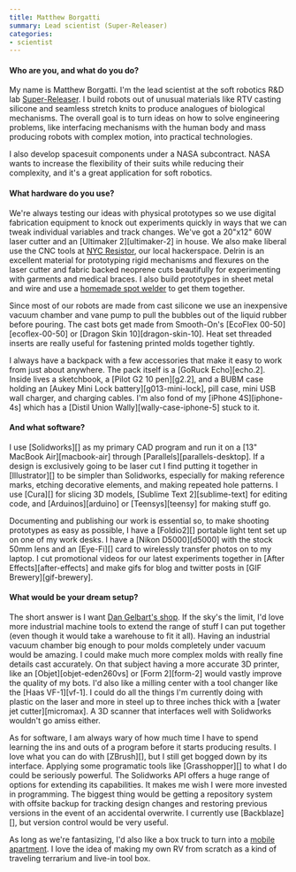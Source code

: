 ```yaml
---
title: Matthew Borgatti
summary: Lead scientist (Super-Releaser)
categories:
- scientist
---
```


#### Who are you, and what do you do?

My name is Matthew Borgatti. I'm the lead scientist at the soft robotics R&D lab [Super-Releaser](http://superreleaser.com/ "An R&D lab in Brooklyn."). I build robots out of unusual materials like RTV casting silicone and seamless stretch knits to produce analogues of biological mechanisms. The overall goal is to turn ideas on how to solve engineering problems, like interfacing mechanisms with the human body and mass producing robots with complex motion, into practical technologies.

I also develop spacesuit components under a NASA subcontract. NASA wants to increase the flexibility of their suits while reducing their complexity, and it's a great application for soft robotics.

#### What hardware do you use?

We're always testing our ideas with physical prototypes so we use digital fabrication equipment to knock out experiments quickly in ways that we can tweak individual variables and track changes. We've got a 20"x12" 60W laser cutter and an [Ultimaker 2][ultimaker-2] in house. We also make liberal use the CNC tools at [NYC Resistor](http://www.nycresistor.com/ "A hackerspace in Brooklyn."), our local hackerspace. Delrin is an excellent material for prototyping rigid mechanisms and flexures on the laser cutter and fabric backed neoprene cuts beautifully for experimenting with garments and medical braces. I also build prototypes in sheet metal and wire and use a [homemade spot welder](http://har.ms/blog/scrap-microwave-spot-welder/ "Instructions for making your own spot welder.") to get them together.

Since most of our robots are made from cast silicone we use an inexpensive vacuum chamber and vane pump to pull the bubbles out of the liquid rubber before pouring. The cast bots get made from Smooth-On's [EcoFlex 00-50][ecoflex-00-50] or [Dragon Skin 10][dragon-skin-10]. Heat set threaded inserts are really useful for fastening printed molds together tightly.

I always have a backpack with a few accessories that make it easy to work from just about anywhere. The pack itself is a [GoRuck Echo][echo.2]. Inside lives a sketchbook, a [Pilot G2 10 pen][g2.2], and a BUBM case holding an [Aukey Mini Lock battery][g013-mini-lock], pill case, mini USB wall charger, and charging cables. I'm also fond of my [iPhone 4S][iphone-4s] which has a [Distil Union Wally][wally-case-iphone-5] stuck to it.

#### And what software?

I use [Solidworks][] as my primary CAD program and run it on a [13" MacBook Air][macbook-air] through [Parallels][parallels-desktop]. If a design is exclusively going to be laser cut I find putting it together in [Illustrator][] to be simpler than Solidworks, especially for making reference marks, etching decorative elements, and making repeated hole patterns. I use [Cura][] for slicing 3D models, [Sublime Text 2][sublime-text] for editing code, and [Arduinos][arduino] or [Teensys][teensy] for making stuff go.

Documenting and publishing our work is essential so, to make shooting prototypes as easy as possible, I have a [Foldio2][] portable light tent set up on one of my work desks. I have a [Nikon D5000][d5000] with the stock 50mm lens and an [Eye-Fi][] card to wirelessly transfer photos on to my laptop. I cut promotional videos for our latest experiments together in [After Effects][after-effects] and make gifs for blog and twitter posts in [GIF Brewery][gif-brewery].

#### What would be your dream setup?

The short answer is I want [Dan Gelbart's shop](https://www.youtube.com/playlist?list=PLfiWDKHz66XYPwU0XykIWRrpYz1YObMzN "Dan Gelbart's building prototypes YouTube videos."). If the sky's the limit, I'd love more industrial machine tools to extend the range of stuff I can put together (even though it would take a warehouse to fit it all). Having an industrial vacuum chamber big enough to pour molds completely under vacuum would be amazing. I could make much more complex molds with really fine details cast accurately. On that subject having a more accurate 3D printer, like an [Objet][objet-eden260vs] or [Form 2][form-2] would vastly improve the quality of my bots. I'd also like a milling center with a tool changer like the [Haas VF-1][vf-1]. I could do all the things I'm currently doing with plastic on the laser and more in steel up to three inches thick with a [water jet cutter][micromax]. A 3D scanner that interfaces well with Solidworks wouldn't go amiss either.

As for software, I am always wary of how much time I have to spend learning the ins and outs of a program before it starts producing results. I love what you can do with [ZBrush][], but I still get bogged down by its interface. Applying some programatic tools like [Grasshopper][] to what I do could be seriously powerful. The Solidworks API offers a huge range of options for extending its capabilities. It makes me wish I were more invested in programming. The biggest thing would be getting a repository system with offsite backup for tracking design changes and restoring previous versions in the event of an accidental overwrite. I currently use [Backblaze][], but version control would be very useful.

As long as we're fantasizing, I'd also like a box truck to turn into a [mobile apartment](http://www.apartmenttherapy.com/look-small-space-livingin-a-ga-61030 "An article about a mobile apartment built into a truck."). I love the idea of making my own RV from scratch as a kind of traveling terrarium and live-in tool box. 